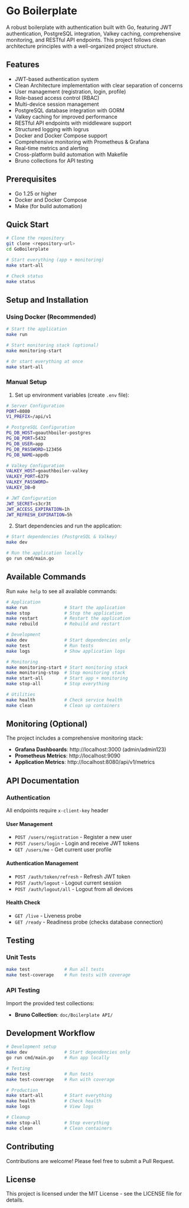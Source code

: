 # Go Boilerplate

A robust boilerplate with authentication built with Go, featuring JWT authentication, PostgreSQL integration, Valkey caching, comprehensive monitoring, and RESTful API endpoints. This project follows clean architecture principles with a well-organized project structure.

## Features

- JWT-based authentication system
- Clean Architecture implementation with clear separation of concerns
- User management (registration, login, profile)
- Role-based access control (RBAC)
- Multi-device session management
- PostgreSQL database integration with GORM
- Valkey caching for improved performance
- RESTful API endpoints with middleware support
- Structured logging with logrus
- Docker and Docker Compose support
- Comprehensive monitoring with Prometheus & Grafana
- Real-time metrics and alerting
- Cross-platform build automation with Makefile
- Bruno collections for API testing

## Prerequisites

- Go 1.25 or higher
- Docker and Docker Compose
- Make (for build automation)

## Quick Start

```bash
# Clone the repository
git clone <repository-url>
cd GoBoilerplate

# Start everything (app + monitoring)
make start-all

# Check status
make status
```

## Setup and Installation

### Using Docker (Recommended)
```bash
# Start the application
make run

# Start monitoring stack (optional)
make monitoring-start

# Or start everything at once
make start-all
```

### Manual Setup
1. Set up environment variables (create `.env` file):
```bash
# Server Configuration
PORT=8080
V1_PREFIX=/api/v1

# PostgreSQL Configuration
PG_DB_HOST=goauthboiler-postgres
PG_DB_PORT=5432
PG_DB_USER=app
PG_DB_PASSWORD=123456
PG_DB_NAME=appdb

# Valkey Configuration
VALKEY_HOST=goauthboiler-valkey
VALKEY_PORT=6379
VALKEY_PASSWORD=
VALKEY_DB=0

# JWT Configuration
JWT_SECRET=s3cr3t
JWT_ACCESS_EXPIRATION=1h
JWT_REFRESH_EXPIRATION=5h
```

2. Start dependencies and run the application:
```bash
# Start dependencies (PostgreSQL & Valkey)
make dev

# Run the application locally
go run cmd/main.go
```

## Available Commands

Run `make help` to see all available commands:

```bash
# Application
make run              # Start the application
make stop             # Stop the application
make restart          # Restart the application
make rebuild          # Rebuild and restart

# Development
make dev              # Start dependencies only
make test             # Run tests
make logs             # Show application logs

# Monitoring
make monitoring-start # Start monitoring stack
make monitoring-stop  # Stop monitoring stack
make start-all        # Start app + monitoring
make stop-all         # Stop everything

# Utilities
make health           # Check service health
make clean            # Clean up containers
```

## Monitoring (Optional)

The project includes a comprehensive monitoring stack:

- **Grafana Dashboards**: http://localhost:3000 (admin/admin123)
- **Prometheus Metrics**: http://localhost:9090
- **Application Metrics**: http://localhost:8080/api/v1/metrics

## API Documentation

### Authentication
All endpoints require `x-client-key` header

#### User Management
- `POST /users/registration` - Register a new user
- `POST /users/login` - Login and receive JWT tokens
- `GET /users/me` - Get current user profile

#### Authentication Management
- `POST /auth/token/refresh` - Refresh JWT token
- `POST /auth/logout` - Logout current session
- `POST /auth/logout/all` - Logout from all devices

#### Health Check
- `GET /live` - Liveness probe
- `GET /ready` - Readiness probe (checks database connection)

## Testing

### Unit Tests
```bash
make test             # Run all tests
make test-coverage    # Run tests with coverage
```

### API Testing
Import the provided test collections:
- **Bruno Collection**: `doc/Boilerplate API/` 

## Development Workflow

```bash
# Development setup
make dev              # Start dependencies only
go run cmd/main.go    # Run app locally

# Testing
make test             # Run tests
make test-coverage    # Run with coverage

# Production
make start-all        # Start everything
make health           # Check health
make logs             # View logs

# Cleanup
make stop-all         # Stop everything
make clean            # Clean containers
```

## Contributing

Contributions are welcome! Please feel free to submit a Pull Request.

## License

This project is licensed under the MIT License - see the LICENSE file for details.
